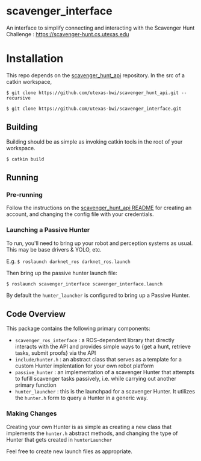 # scavenger_interface
An interface to simplify connecting and interacting with the Scavenger Hunt Challenge : https://scavenger-hunt.cs.utexas.edu

# Installation
This repo depends on the [scavenger_hunt_api](https://github.com/utexas-bwi/scavenger_hunt_api) repository. 
In the src of a catkin workspace, 

`$ git clone https://github.com/utexas-bwi/scavenger_hunt_api.git --recursive`

`$ git clone https://github.com/utexas-bwi/scavenger_interface.git`

## Building
Building should be as simple as invoking catkin tools in the root of your workspace.

`$ catkin build`

## Running
### Pre-running
Follow the instructions on the [scavenger_hunt_api README](https://github.com/utexas-bwi/scavenger_hunt_api/blob/master/README.md) for creating an account, and changing the config file with your credentials.

### Launching a Passive Hunter
To run, you'll need to bring up your robot and perception systems as usual. This may be base drivers & YOLO, etc.

E.g. `$ roslaunch darknet_ros darknet_ros.launch`

Then bring up the passive hunter launch file: 

`$ roslaunch scavenger_interface scavenger_interface.launch`


By default the `hunter_launcher` is configured to bring up a Passive Hunter.

## Code Overview
This package contains the following primary components:

- `scavenger_ros_interface` : a ROS-dependent library that directly interacts with the API and provides simple ways to {get a hunt, retrieve tasks, submit proofs} via the API
- `include/hunter.h` : an abstract class that serves as a template for a custom Hunter implentation for your own robot platform
- `passive_hunter` : an implementation of a scavenger Hunter that attempts to fufill scavenger tasks passively, i.e. while carrying out another primary function
- `hunter_launcher` : this is the launchpad for a scavenger Hunter. It utilizes the `hunter.h` form to query a Hunter in a generic way.

### Making Changes
Creating your own Hunter is as simple as creating a new class that implements the `hunter.h` abstract methods, and changing the type of Hunter that gets created in `hunterLauncher`

Feel free to create new launch files as appropriate.

